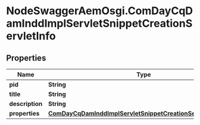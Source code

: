 # NodeSwaggerAemOsgi.ComDayCqDamInddImplServletSnippetCreationServletInfo

## Properties

Name | Type | Description | Notes
------------ | ------------- | ------------- | -------------
**pid** | **String** |  | [optional] 
**title** | **String** |  | [optional] 
**description** | **String** |  | [optional] 
**properties** | [**ComDayCqDamInddImplServletSnippetCreationServletProperties**](ComDayCqDamInddImplServletSnippetCreationServletProperties.md) |  | [optional] 


